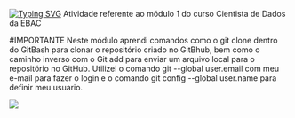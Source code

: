 [![Typing SVG](https://readme-typing-svg.herokuapp.com/?color=1E90FF&size=35&center=true&vCenter=true&width=1000&lines=Modulo+1+Aprendendo+Comandos+no+GitBash)](https://git.io/typing-svg)
Atividade referente ao módulo 1 do curso Cientista de Dados da EBAC

#IMPORTANTE
Neste módulo aprendi comandos como o git clone dentro do GitBash para clonar o repositório criado no GitBhub, bem como o caminho inverso com o Git add para enviar um arquivo local para o repositório no GitHub.
Utilizei o comando git --global user.email com meu e-mail para fazer o login e o comando git config --global user.name para definir meu usuario.

<img src="https://cdn.jsdelivr.net/gh/devicons/devicon@latest/icons/github/github-original-wordmark.svg" />

